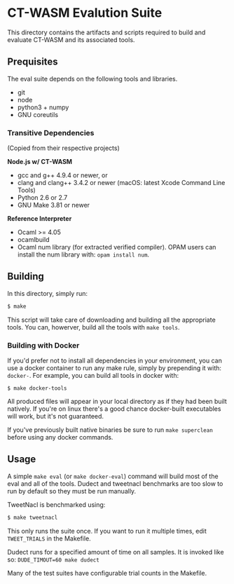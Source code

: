 # CT-WASM Evalution Suite

This directory contains the artifacts and scripts required to build and evaluate CT-WASM and its associated tools.

## Prequisites

The eval suite depends on the following tools and libraries.

- git
- node
- python3 + numpy
- GNU coreutils


### Transitive Dependencies

(Copied from their respective projects)

**Node.js w/ CT-WASM**

 - gcc and g++ 4.9.4 or newer, or
 - clang and clang++ 3.4.2 or newer (macOS: latest Xcode Command Line Tools)
 - Python 2.6 or 2.7
 - GNU Make 3.81 or newer

**Reference Interpreter**

- Ocaml >= 4.05
- ocamlbuild
- Ocaml num library (for extracted verified compiler). OPAM users can install the num library with: `opam install num`.

## Building

In this directory, simply run:

```bash
$ make
```

This script will take care of downloading and building all the appropriate tools. You can, howerver, build all the tools with `make tools`.

### Building with Docker

If you'd prefer not to install all dependencies in your environment, you can
use a docker container to run any make rule, simply by prepending it with:
`docker-`. For example, you can build all tools in docker with:

```
$ make docker-tools
```

All produced files will appear in your local directory as if they had been
built natively. If you're on linux there's a good chance docker-built
executables will work, but it's not guaranteed.

If you've previously built native binaries be sure to run `make superclean` before using any docker commands.

## Usage
A simple `make eval` (or `make docker-eval`) command will build most of the eval and all of the tools.
Dudect and tweetnacl benchmarks are too slow to run by default so they must be run manually.

TweetNacl is benchmarked using:

```bash
$ make tweetnacl
```

This only runs the suite once. If you want to run it multiple times, edit `TWEET_TRIALS` in the Makefile.

Dudect runs for a specified amount of time on all samples. It is invoked like so:
`DUDE_TIMOUT=60 make dudect`

Many of the test suites have configurable trial counts in the Makefile.


